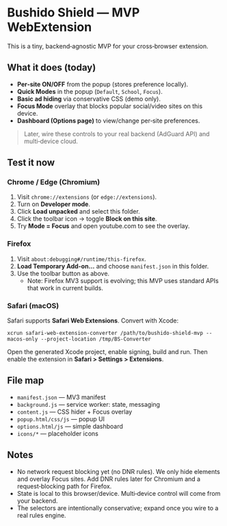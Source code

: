 
# Bushido Shield — MVP WebExtension

This is a tiny, backend‑agnostic MVP for your cross‑browser extension.

## What it does (today)
- **Per‑site ON/OFF** from the popup (stores preference locally).
- **Quick Modes** in the popup (`Default`, `School`, `Focus`).
- **Basic ad hiding** via conservative CSS (demo only).
- **Focus Mode** overlay that blocks popular social/video sites on this device.
- **Dashboard (Options page)** to view/change per‑site preferences.

> Later, wire these controls to your real backend (AdGuard API) and multi‑device cloud.

## Test it now

### Chrome / Edge (Chromium)
1. Visit `chrome://extensions` (or `edge://extensions`).
2. Turn on **Developer mode**.
3. Click **Load unpacked** and select this folder.
4. Click the toolbar icon → toggle **Block on this site**.
5. Try **Mode = Focus** and open youtube.com to see the overlay.

### Firefox
1. Visit `about:debugging#/runtime/this-firefox`.
2. **Load Temporary Add-on…** and choose `manifest.json` in this folder.
3. Use the toolbar button as above.
   - Note: Firefox MV3 support is evolving; this MVP uses standard APIs that work in current builds.

### Safari (macOS)
Safari supports **Safari Web Extensions**. Convert with Xcode:
```
xcrun safari-web-extension-converter /path/to/bushido-shield-mvp --macos-only --project-location /tmp/BS-Converter
```
Open the generated Xcode project, enable signing, build and run. Then enable the extension in **Safari > Settings > Extensions**.

## File map
- `manifest.json` — MV3 manifest
- `background.js` — service worker: state, messaging
- `content.js` — CSS hider + Focus overlay
- `popup.html/css/js` — popup UI
- `options.html/js` — simple dashboard
- `icons/*` — placeholder icons

## Notes
- No network request blocking yet (no DNR rules). We only hide elements and overlay Focus sites. Add DNR rules later for Chromium and a request‑blocking path for Firefox.
- State is local to this browser/device. Multi‑device control will come from your backend.
- The selectors are intentionally conservative; expand once you wire to a real rules engine.
